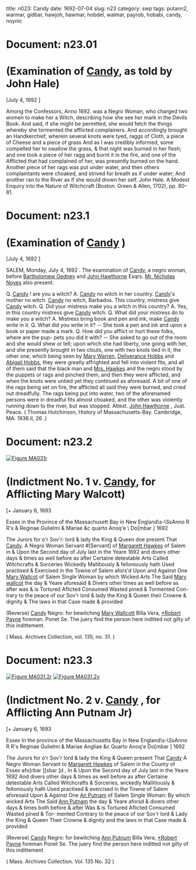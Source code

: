 title: n023: Candy
date: 1692-07-04
slug: n23
category: swp
tags: putann2, warmar, gidbar, hawjoh, hawmar, hobdel, walmar, payrob, hobabi, candy, noynic




# Document: n23.01


# (Examination of [Candy](/tag/candy.html), as told by John Hale)

[July 4, 1692 ]

Among the Confessors, Anno 1692. was a Negro Woman, who charged two women to make her a Witch, describing how she see her mark in the Devils Book. And said, if she might be permitted, she would fetch the things whereby she tormented the afflicted complainers. And accordingly brought an Handkerchief, wherein several knots were tyed, raggs of Cloth, a piece of Cheese and a piece of grass And as I was credibly informed, some compelled her to swallow the grass, & that night was burned in her flesh; and one took a piece of her ragg and burnt it in the fire, and one of the Afflicted that had complained of her, was presently burned on the hand. Another piece of her rags was put under water, and then others complaintants were choaked, and strived for breath as if under water; And another ran to the River as if she would drown her self. 
John Hale. A Modest Enquiry into the Nature of Witchcraft (Boston: Green & Allen, 1702), pp. 80–81.

# Document: n23.1


# (Examination of [Candy](/tag/candy.html) )

[July 4, 1692 ]

SALEM, Monday, July 4, 1692 . The examination of [Candy](/tag/candy.html), a  negro woman, before [Bartholomew Gedney](/tag/gidbar.html) and [John Hawthorne](/tag/hawjoh.html)  Esqrs. [Mr. Nicholas Noyes](/tag/noynic.html) also present.

Q. [Candy](/tag/candy.html) ! are you a witch? A. [Candy](/tag/candy.html) no witch in her country.  [Candy](/tag/candy.html)'s mother no witch. [Candy](/tag/candy.html) no witch, Barbados. This country,  mistress give [Candy](/tag/candy.html) witch. Q. Did your mistress make you a witch in  this country? A. Yes, in this country mistress give [Candy](/tag/candy.html) witch.  Q. What did your mistress do to make you a witch? A. Mistress bring  book and pen and ink, make [Candy](/tag/candy.html) write in it. Q. What did you write  in it? -- She took a pen and ink and upon a book or paper made a  mark. Q. How did you afflict or hurt these folks, where are the pup-  pets you did it with? -- She asked to go out of the room and she  would shew or tell; upon which she had liberty, one going with her,  and she presently brought in two clouts, one with two knots tied in  it, the other one; which being seen by [Mary Warren](/tag/warmar.html), [Deliverance Hobbs](/tag/hobdel.html) and [Abigail Hobbs](/tag/hobabi.html), they were greatly affrighted and fell into  violent fits, and all of them said that the black man and [Mrs. Hawkes](/tag/hawmar.html)  and the negro stood by the puppets or rags and pinched them, and  then they were afflicted, and when the knots were untied yet they  continued as aforesaid. A bit of one of the rags being set on fire, the  afflicted all said they were burned, and cried out dreadfully. The  rags being put into water, two of the aforenamed persons were in  dreadful fits almost choaked, and the other was violently running  down to the river, but was stopped.
Attest. [John Hawthorne](/tag/hawjoh.html) , Just. Peace. ( Thomas Hutchinson,  History of Massachusetts-Bay. Cambridge, MA: 1936.II, 26 .)

# Document: n23.2

<a href="archives/MA135/large/MA031r.jpg" class="jqueryLightbox">![Figure MA031r](archives/MA135/small/MA031r.jpg)</a>

# (Indictment No. 1 v. [Candy](/tag/candy.html), for Afflicting Mary Walcott)

[+ January 6, 1693 

Essex in the Province of  the Massachusett Bay  in New England\s-\SsAnno R R's & Reginae Gulielmi & Mariae &c quarto Anoq'e \ Do[mbar ] 1692

The Jurors for o'r Sov'r: lord & lady the King & Queen doe present  That [Candy](/tag/candy.html). A Negro Woman Servant #[Servant] of [Margarett Hawkes](/tag/hawmar.html) of Salem in & Upon the Second day of July last in the Yeare 1692 and divers other days & times as well before as after Certaine  detestable Arts Called Witchcrafts & Sorceries Wickedly Mallitiously  & felloniously hath Used practised & Exercised in the Towne of  Salem afors'd Upon and Against One [Mary Wallcot](/tag/walmar.html) of Salem Single  Woman by which Wicked Arts The Said [Mary wallcot](/tag/walmar.html) the day  & Yeare aforesaid & Divers other times as well before as after was  & is Tortured Aflicted Consumed Wasted pined & Tormented Con-  trary to the peace of our Sov'r lord & lady the King & Queen their  Crowne & dignity & The laws in that Case made & provided

(Reverse) [Candy](/tag/candy.html) Negro: for bewitching [Mary Wallcott](/tag/walmar.html) Billa Vera,  [*Robert Payne](/tag/payrob.html) foreman. Ponet Se. The juery find the person here  inditted not gilty of this indittement.

( Mass. Archives Collection, vol. 135, no. 31. )


# Document: n23.3

<a href="archives/MA135/large/MA031.2r.jpg" class="jqueryLightbox">![Figure MA031.2r](archives/MA135/small/MA031.2r.jpg)</a>
<a href="archives/MA135/large/MA031.2v.jpg" class="jqueryLightbox">![Figure MA031.2v](archives/MA135/small/MA031.2v.jpg)</a>

# (Indictment No. 2 v. [Candy](/tag/candy.html) , for Afflicting Ann Putnam Jr)

[+ January 6, 1693 

Essex In the province of the  Massachusetts Bay in New  England\s-\SsAnno R R's Reginae Gulielmi & Mariae Angliae &c Quarto Anoq'e  Do[mbar ] 1692

The Jurors for o'r Sov'r lord & lady the King & Queen present  That [Candy](/tag/candy.html) A Negro Woman Servant to [Margarett Hawkes](/tag/hawmar.html) of Salem  in the County of Essex afo[rbar ][sbar ]d , In & Upon the Second day of July last in the Yeare 1692 And divers other days & times as well before  as after Certaine detestable Arts Called Witchcrafts & Sorceries,  wickedly Mallitiously & felloniously hath Used practised & exercised  in the Towne of Salem aforesaid Upon & Against One [An Putnam](/tag/putann2.html) of  Salem Single Woman: By which wicked Arts The Said [Ann Putnam](/tag/putann2.html)   the day & Yeare aforsd & divers other days & times both before  & after Was & is Tortured Aflicted Consumed Wasted pined & Tor-  mented Contrary to the peace of our Sov'r lord & Lady the King  & Queen Their Crowne & dignity and the laws in that Case made  & provided

(Reverse) [Candy](/tag/candy.html) Negro: for bewitching [Ann Putnum](/tag/putann2.html) Billa Vera,  [*Robert Payne](/tag/payrob.html) foreman Ponet Se. The juery find the person here  inditted not gilty of this indittement

( Mass. Archives Collection. Vol. 135 No. 32 )
